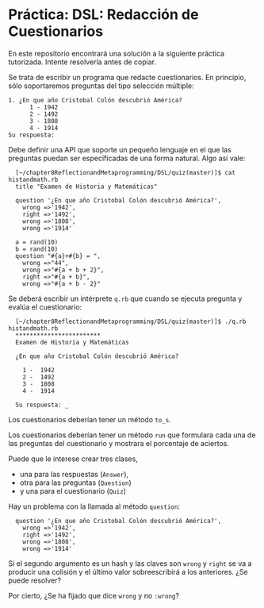 Práctica: DSL: Redacción de Cuestionarios 
============================

En este repositorio encontrará una solución a la siguiente práctica tutorizada.
Intente resolverla antes de copiar.

Se trata de escribir un programa que redacte cuestionarios. En principio, sólo soportaremos preguntas del tipo selección múltiple:

    1. ¿En que año Cristobal Colón descubrió América?
          1 - 1942
          2 - 1492
          3 - 1808
          4 - 1914
    Su respuesta:

Debe definir una API que soporte un pequeño lenguaje en el que las preguntas puedan ser especificadas de una forma natural. Algo así vale:

      [~/chapter8ReflectionandMetaprogramming/DSL/quiz(master)]$ cat histandmath.rb 
      title "Examen de Historia y Matemáticas"

      question '¿En que año Cristobal Colón descubrió América?',
        wrong =>'1942',
        right =>'1492',
        wrong =>'1808',
        wrong =>'1914'

      a = rand(10)
      b = rand(10)
      question "#{a}+#{b} = ",
        wrong =>"44",
        wrong =>"#{a + b + 2}",
        right =>"#{a + b}",
        wrong =>"#{a + b - 2}"


Se deberá escribir un intérprete `q.rb` que cuando se ejecuta 
pregunta y evalúa el cuestionario:


      [~/chapter8ReflectionandMetaprogramming/DSL/quiz(master)]$ ./q.rb histandmath.rb 
      ************************
      Examen de Historia y Matemáticas

      ¿En que año Cristobal Colón descubrió América?

        1 -  1942
        2 -  1492
        3 -  1808
        4 -  1914

      Su respuesta: _

Los cuestionarios deberían tener un método `to_s`.

Los cuestionarios deberían tener un método `run` que formulara cada una de las preguntas del cuestionario y mostrara el porcentaje de aciertos.

Puede que le interese crear tres clases, 

* una para las respuestas (`Answer`), 
* otra para las preguntas (`Question`) 
* y una para el cuestionario (`Quiz`)

Hay un problema con la llamada al método `question`:

      question '¿En que año Cristobal Colón descubrió América?',
        wrong =>'1942',
        right =>'1492',
        wrong =>'1808',
        wrong =>'1914'

Si el segundo argumento es un hash y las claves son `wrong` y `right`
se va a producir una colisión y el último valor sobreescribirá a
los anteriores. ¿Se puede resolver?

Por cierto, ¿Se ha fijado que dice `wrong` y no `:wrong`?

